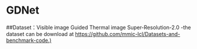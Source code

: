 # GDNet
##Dataset：Visible image Guided Thermal image Super-Resolution-2.0
-the dataset can be download at <https://github.com/mmic-lcl/Datasets-and-benchmark-code.)>
